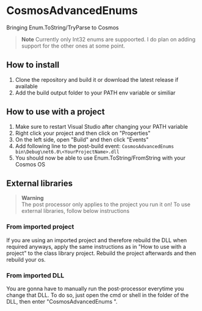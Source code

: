 # CosmosAdvancedEnums
 Bringing Enum.ToString/TryParse to Cosmos
 
> **Note** Currently only Int32 enums are suppoorted. I do plan on adding support for the other ones at some point. 

## How to install
1) Clone the repository and build it or download the latest release if available
2) Add the build output folder to your PATH env variable or similiar

## How to use with a project
1) Make sure to restart Visual Studio after changing your PATH variable
2) Right click your project and then click on "Properties"
3) On the left side, open "Build" and then click "Events"
4) Add following line to the post-build event: `CosmosAdvancedEnums bin\Debug\net6.0\<YourProjectName>.dll`
5) You should now be able to use Enum.ToString/FromString with your Cosmos OS


## External libraries
> **Warning**<br>
> The post processor only applies to the project you run it on! To use external libraries, follow below instructions

### From imported project
If you are using an imported project and therefore rebuild the DLL when required anyways, apply the same instructions as in "How to use with a project" to the class library project. Rebuild the project afterwards and then rebuild your os.

### From imported DLL
You are gonna have to manually run the post-processor everytime you change that DLL. To do so, just open the cmd or shell in the folder of the DLL, then enter "CosmosAdvancedEnums <dll file>".
